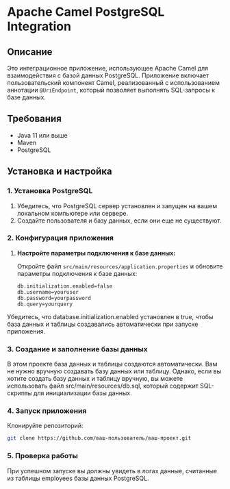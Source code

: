 # Apache Camel PostgreSQL Integration

## Описание

Это интеграционное приложение, использующее Apache Camel для взаимодействия с базой данных PostgreSQL. Приложение включает пользовательский компонент Camel, реализованный с использованием аннотации `@UriEndpoint`, который позволяет выполнять SQL-запросы к базе данных.

## Требования

- Java 11 или выше
- Maven
- PostgreSQL

## Установка и настройка

### 1. Установка PostgreSQL

1. Убедитесь, что PostgreSQL сервер установлен и запущен на вашем локальном компьютере или сервере.
2. Создайте пользователя и базу данных, если они еще не существуют.

### 2. Конфигурация приложения

1. **Настройте параметры подключения к базе данных:**

   Откройте файл `src/main/resources/application.properties` и обновите параметры подключения к базе данных:
   ```properties
   db.initialization.enabled=false
   db.username=youruser
   db.password=yourpassword
   db.query=yourquery

Убедитесь, что database.initialization.enabled установлен в true, чтобы база данных и таблицы создавались автоматически при запуске приложения.

### 3. Создание и заполнение базы данных
В этом проекте база данных и таблицы создаются автоматически. Вам не нужно вручную создавать базу данных или таблицу. Однако, если вы хотите создать базу данных и таблицу вручную, вы можете использовать файл src/main/resources/db.sql, который содержит SQL-скрипты для инициализации базы данных.

### 4. Запуск приложения

 Клонируйте репозиторий:
   ```bash
   git clone https://github.com/ваш-пользователь/ваш-проект.git
```

### 5. Проверка работы
При успешном запуске вы должны увидеть в логах данные, считанные из таблицы employees базы данных PostgreSQL.
